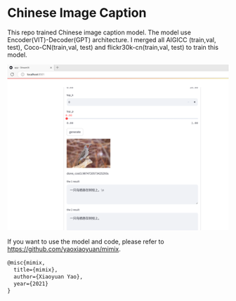 # Chinese Image Caption

This repo trained Chinese image caption model. The model use Encoder(VIT)-Decoder(GPT) architecture. I merged all AIGICC (train,val, test), Coco-CN(train,val, test) and flickr30k-cn(train,val, test) to train this model.

![image](pic/streamlit.png)

If you want to use the model and code, please refer to https://github.com/yaoxiaoyuan/mimix.

```
@misc{mimix,
  title={mimix},
  author={Xiaoyuan Yao},
  year={2021}
}
```

